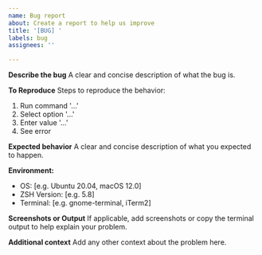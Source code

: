 ```yaml
---
name: Bug report
about: Create a report to help us improve
title: '[BUG] '
labels: bug
assignees: ''

---
```


**Describe the bug**
A clear and concise description of what the bug is.

**To Reproduce**
Steps to reproduce the behavior:
1. Run command '...'
2. Select option '...'
3. Enter value '...'
4. See error

**Expected behavior**
A clear and concise description of what you expected to happen.

**Environment:**
 - OS: [e.g. Ubuntu 20.04, macOS 12.0]
 - ZSH Version: [e.g. 5.8]
 - Terminal: [e.g. gnome-terminal, iTerm2]

**Screenshots or Output**
If applicable, add screenshots or copy the terminal output to help explain your problem.

**Additional context**
Add any other context about the problem here.